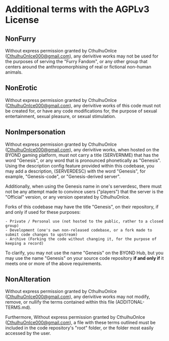 # Additional terms with the AGPLv3 License

## NonFurry

Without express permission granted by CthulhuOnIce (CthulhuOnIce000@gmail.com), any derivitive works may not be used 
for the purposes of serving the "Furry Fandom", or any other group that centers around the anthropomorphising of real or fictional non-human animals.

## NonErotic

Without express permission granted by CthulhuOnIce (CthulhuOnIce000@gmail.com), any derivitive works of this code must not be created
for, or have any code modifications for, the purpose of sexual entertainment, sexual pleasure, or sexual stimulation.

## NonImpersonation

Without express permission granted by CthulhuOnIce (CthulhuOnIce000@gmail.com), any derivitive works, when hosted on the BYOND gaming platform,  must not carry a
title (SERVERNME) that has the word "Genesis", or any word that is pronounced phonetically as "Genesis". Using the description config 
feature provided within this codebase, you may add a description, (SERVERDESC) with the word "Genesis", for example, "Genesis-code", or "Genesis-derived server".

Additionally, when using the Genesis name in one's serverdesc, there must not be any attempt made to convince users ("players") that the server is the "Official" version,
or any version operated by CthulhuOnIce.

Forks of this codebase may have the title "Genesis", on their repository, if and only if used for these purposes:

    - Private / Personal use (not hosted to the public, rather to a closed group)
    - Development (one's own non-released codebase, or a fork made to submit code changes to upstream)
    - Archive (Forking the code without changing it, for the purpose of keeping a record)

To clarify, you may not use the name "Genesis" on the BYOND Hub, but you may use the name "Genesis" on your source code
repository **if and only if** it meets one or more of the above requirements.
    
## NonAlteration

Without express permission granted by CthulhuOnIce (CthulhuOnIce000@gmail.com), any derivitive works may not modify, remove, or nullify the terms
contained within this file (ADDITONAL-TERMS.md).

Furthermore, Without express permission granted by CthulhuOnIce (CthulhuOnIce000@gmail.com), a file with these terms outlined must be included in 
the code repository's "root" folder, or the folder most easily accessed by the user.
